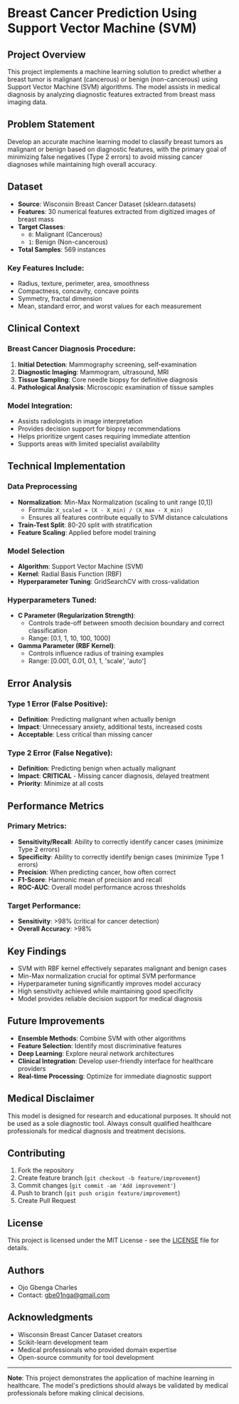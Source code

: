# Breast Cancer Prediction Using Support Vector Machine (SVM)

## Project Overview

This project implements a machine learning solution to predict whether a breast tumor is malignant (cancerous) or benign (non-cancerous) using Support Vector Machine (SVM) algorithms. The model assists in medical diagnosis by analyzing diagnostic features extracted from breast mass imaging data.

## Problem Statement

Develop an accurate machine learning model to classify breast tumors as malignant or benign based on diagnostic features, with the primary goal of minimizing false negatives (Type 2 errors) to avoid missing cancer diagnoses while maintaining high overall accuracy.

## Dataset

- **Source**: Wisconsin Breast Cancer Dataset (sklearn.datasets)
- **Features**: 30 numerical features extracted from digitized images of breast mass
- **Target Classes**: 
  - `0`: Malignant (Cancerous)
  - `1`: Benign (Non-cancerous)
- **Total Samples**: 569 instances

### Key Features Include:
- Radius, texture, perimeter, area, smoothness
- Compactness, concavity, concave points
- Symmetry, fractal dimension
- Mean, standard error, and worst values for each measurement

## Clinical Context

### Breast Cancer Diagnosis Procedure:
1. **Initial Detection**: Mammography screening, self-examination
2. **Diagnostic Imaging**: Mammogram, ultrasound, MRI
3. **Tissue Sampling**: Core needle biopsy for definitive diagnosis
4. **Pathological Analysis**: Microscopic examination of tissue samples

### Model Integration:
- Assists radiologists in image interpretation
- Provides decision support for biopsy recommendations
- Helps prioritize urgent cases requiring immediate attention
- Supports areas with limited specialist availability

## Technical Implementation

### Data Preprocessing
- **Normalization**: Min-Max Normalization (scaling to unit range [0,1])
  - Formula: `X_scaled = (X - X_min) / (X_max - X_min)`
  - Ensures all features contribute equally to SVM distance calculations
- **Train-Test Split**: 80-20 split with stratification
- **Feature Scaling**: Applied before model training

### Model Selection
- **Algorithm**: Support Vector Machine (SVM)
- **Kernel**: Radial Basis Function (RBF)
- **Hyperparameter Tuning**: GridSearchCV with cross-validation

### Hyperparameters Tuned:
- **C Parameter (Regularization Strength)**:
  - Controls trade-off between smooth decision boundary and correct classification
  - Range: [0.1, 1, 10, 100, 1000]
- **Gamma Parameter (RBF Kernel)**:
  - Controls influence radius of training examples
  - Range: [0.001, 0.01, 0.1, 1, 'scale', 'auto']

## Error Analysis

### Type 1 Error (False Positive):
- **Definition**: Predicting malignant when actually benign
- **Impact**: Unnecessary anxiety, additional tests, increased costs
- **Acceptable**: Less critical than missing cancer

### Type 2 Error (False Negative):
- **Definition**: Predicting benign when actually malignant
- **Impact**: **CRITICAL** - Missing cancer diagnosis, delayed treatment
- **Priority**: Minimize at all costs

## Performance Metrics

### Primary Metrics:
- **Sensitivity/Recall**: Ability to correctly identify cancer cases (minimize Type 2 errors)
- **Specificity**: Ability to correctly identify benign cases (minimize Type 1 errors)
- **Precision**: When predicting cancer, how often correct
- **F1-Score**: Harmonic mean of precision and recall
- **ROC-AUC**: Overall model performance across thresholds

### Target Performance:
- **Sensitivity**: >98% (critical for cancer detection)
- **Overall Accuracy**: >98%

## Key Findings

- SVM with RBF kernel effectively separates malignant and benign cases
- Min-Max normalization crucial for optimal SVM performance
- Hyperparameter tuning significantly improves model accuracy
- High sensitivity achieved while maintaining good specificity
- Model provides reliable decision support for medical diagnosis

## Future Improvements

- **Ensemble Methods**: Combine SVM with other algorithms
- **Feature Selection**: Identify most discriminative features
- **Deep Learning**: Explore neural network architectures
- **Clinical Integration**: Develop user-friendly interface for healthcare providers
- **Real-time Processing**: Optimize for immediate diagnostic support

## Medical Disclaimer

This model is designed for research and educational purposes. It should not be used as a sole diagnostic tool. Always consult qualified healthcare professionals for medical diagnosis and treatment decisions.

## Contributing

1. Fork the repository
2. Create feature branch (`git checkout -b feature/improvement`)
3. Commit changes (`git commit -am 'Add improvement'`)
4. Push to branch (`git push origin feature/improvement`)
5. Create Pull Request

## License

This project is licensed under the MIT License - see the [LICENSE](LICENSE) file for details.

## Authors

- Ojo Gbenga Charles
- Contact: gbe01nga@gmail.com

## Acknowledgments

- Wisconsin Breast Cancer Dataset creators
- Scikit-learn development team
- Medical professionals who provided domain expertise
- Open-source community for tool development

---

**Note**: This project demonstrates the application of machine learning in healthcare. The model's predictions should always be validated by medical professionals before making clinical decisions.
